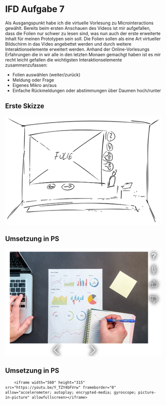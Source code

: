 # IFD Aufgabe 7

Als Ausgangspunkt habe ich die virtuelle Vorlesung zu Microinteractions gewählt. 
Bereits beim ersten Anschauen des Videos ist mir aufgefallen, dass die Folien nur schwer zu lesen sind, was nun auch der erste erweiterte Inhalt für meinen Prototypen sein soll. 
Die Folien sollen als eine Art virtueller Bildschirm in das Video angebettet werden und durch weitere Interaktionselemente erweitert werden.
Anhand der Online-Vorlesungs Erfahrungen die in wir alle in den letzten Monaen gemachgt haben ist es mir recht leicht gefallen die wichtigsten Interaktionselemente zusammenzufassen:

- Folien auswählen (weiter/zurück)
- Meldung oder Frage
- Eigenes Mikro an/aus
- Einfache Rückmeldungen oder abstimmungen über Daumen hoch/runter

## Erste Skizze
![skizze](task7_01.png)

## Umsetzung in PS
![PS](task7_02.png)

## Umsetzung in PS

        <iframe width="560" height="315" src="https://youtu.be/Y_TZY4bFVrw" frameborder="0" allow="accelerometer; autoplay; encrypted-media; gyroscope; picture-in-picture" allowfullscreen></iframe>


